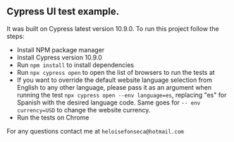## Cypress UI test example.

It was built on Cypress latest version 10.9.0.
To run this project follow the steps:

- Install NPM package manager
- Install Cypress version 10.9.0
- Run ``npm install`` to install dependencies
- Run ``npx cypress open`` to open the list of browsers to run the tests at
- If you want to override the default website language selection from English to any other language, please pass it as an argument when running the test ``npx cypress open --env language=es``, replacing "es" for Spanish with the desired language code. Same goes for ``-- env currency=USD`` to change the website currency. 
- Run the tests on Chrome

For any questions contact me at ``heloisefonseca@hotmail.com``
